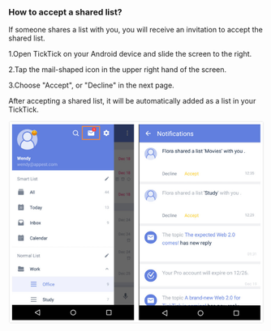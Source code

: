 ### How to accept a shared list?

If someone shares a list with you, you will receive an invitation to accept the shared list.

1.Open TickTick on your Android device and slide the screen to the right.

2.Tap the mail-shaped icon in the upper right hand of the screen.

3.Choose "Accept", or "Decline" in the next page.

After accepting a shared list, it will be automatically added as a list in your TickTick.

![](acceptshare12.jpg)


